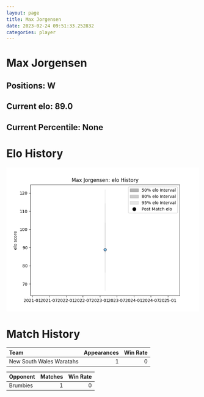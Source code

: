 ```yaml
---  
layout: page  
title: Max Jorgensen  
date: 2023-02-24 09:51:33.252832  
categories: player  
---
```

# Max Jorgensen

## Positions: W

## Current elo: 89.0

## Current Percentile: None

# Elo History


![elo history](history_MaxJorgensen.png)
# Match History


| Team                     |   Appearances |   Win Rate |
|:-------------------------|--------------:|-----------:|
| New South Wales Waratahs |             1 |          0 |

| Opponent   |   Matches |   Win Rate |
|:-----------|----------:|-----------:|
| Brumbies   |         1 |          0 |
